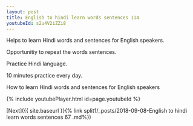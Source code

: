 ```yaml
---
layout: post
title: English to hindi learn words sentences 114 
youtubeId: s2u4V2iZZi8
---
```

 
 
Helps to learn Hindi words and sentences for English speakers.

Opportunitiy to repeat the words sentences. 

Practice Hindi language. 
 
10 minutes practice every day. 
 
How to learn Hindi words and sentences for English speakers 
 
{% include youtubePlayer.html id=page.youtubeId %}
 
 
[Next]({{ site.baseurl }}{% link  split1/_posts/2018-09-08-English to hindi learn words sentences 67 .md%})
 
